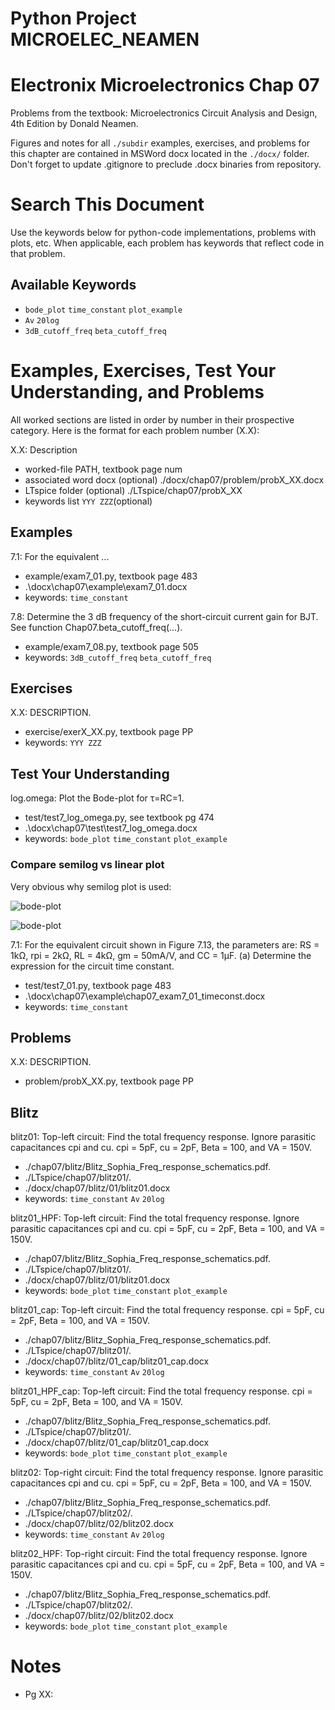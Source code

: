 # Python Project MICROELEC_NEAMEN
# Electronix Microelectronics Chap 07
Problems from the textbook: Microelectronics Circuit Analysis and Design, 4th Edition by Donald Neamen.

Figures and notes for all `./subdir` examples, exercises, and problems for this
chapter are contained in MSWord docx located in the `./docx/` folder.
Don't forget to update .gitignore to preclude .docx binaries from repository.

# Search This Document
Use the keywords below for python-code implementations, problems with plots, etc.
When applicable, each problem has keywords that reflect code in that problem.

## Available Keywords
* `bode_plot`  `time_constant`  `plot_example`
* `Av`  `20log`
* `3dB_cutoff_freq`  `beta_cutoff_freq`


# Examples, Exercises, Test Your Understanding, and Problems
All worked sections are listed in order by number in their prospective category.
Here is the format for each problem number (X.X):

X.X: Description
* worked-file PATH, textbook page num
* associated word docx (optional)  ./docx/chap07/problem/probX_XX.docx
* LTspice folder (optional)   ./LTspice/chap07/probX_XX
* keywords list `YYY ZZZ`(optional)


## Examples
7.1: For the equivalent ...
* example/exam7_01.py, textbook page 483
* .\docx\chap07\example\exam7_01.docx
* keywords: `time_constant`

7.8: Determine the 3 dB frequency of the short-circuit current gain for BJT.
See function Chap07.beta_cutoff_freq(...).
* example/exam7_08.py, textbook page 505
* keywords: `3dB_cutoff_freq`  `beta_cutoff_freq`


## Exercises
X.X: DESCRIPTION.
* exercise/exerX_XX.py, textbook page PP
* keywords: `YYY ZZZ`


## Test Your Understanding
log.omega: Plot the Bode-plot for τ=RC=1.
* test/test7_log_omega.py, see textbook pg 474
* .\docx\chap07\test\test7_log_omega.docx
* keywords: `bode_plot`  `time_constant`  `plot_example`

### Compare semilog vs linear plot
Very obvious why semilog plot is used:

![bode-plot](../../docx/chap07/testunder/bode_plot_tau=RC=1_semilog.png)

![bode-plot](../../docx/chap07/testunder/bode_plot_tau=RC=1_linear.png)

7.1: For the equivalent circuit shown in Figure 7.13, the parameters are:
RS = 1kΩ, rpi = 2kΩ, RL = 4kΩ, gm = 50mA/V, and CC = 1μF.
(a) Determine the expression for the circuit time constant.
* test/test7_01.py, textbook page 483
* .\docx\chap07\example\chap07_exam7_01_timeconst.docx
* keywords: `time_constant`


## Problems
X.X: DESCRIPTION.
* problem/probX_XX.py, textbook page PP


## Blitz
blitz01: Top-left circuit:
Find the total frequency response.  Ignore parasitic capacitances cpi and cu.
cpi = 5pF, cu = 2pF, Beta = 100, and VA = 150V.
* ./chap07/blitz/Blitz_Sophia_Freq_response_schematics.pdf.
* ./LTspice/chap07/blitz01/.
* ./docx/chap07/blitz/01/blitz01.docx
* keywords: `time_constant`  `Av`  `20log`

blitz01_HPF: Top-left circuit:
Find the total frequency response.  Ignore parasitic capacitances cpi and cu.
cpi = 5pF, cu = 2pF, Beta = 100, and VA = 150V.
* ./chap07/blitz/Blitz_Sophia_Freq_response_schematics.pdf.
* ./LTspice/chap07/blitz01/.
* ./docx/chap07/blitz/01/blitz01.docx
* keywords: `bode_plot`  `time_constant`  `plot_example`

blitz01_cap: Top-left circuit:
Find the total frequency response.
cpi = 5pF, cu = 2pF, Beta = 100, and VA = 150V.
* ./chap07/blitz/Blitz_Sophia_Freq_response_schematics.pdf.
* ./LTspice/chap07/blitz01/.
* ./docx/chap07/blitz/01_cap/blitz01_cap.docx
* keywords: `time_constant`  `Av`  `20log`

blitz01_HPF_cap: Top-left circuit:
Find the total frequency response.
cpi = 5pF, cu = 2pF, Beta = 100, and VA = 150V.
* ./chap07/blitz/Blitz_Sophia_Freq_response_schematics.pdf.
* ./LTspice/chap07/blitz01/.
* ./docx/chap07/blitz/01_cap/blitz01_cap.docx
* keywords: `bode_plot`  `time_constant`  `plot_example`

blitz02: Top-right circuit:
Find the total frequency response.  Ignore parasitic capacitances cpi and cu.
cpi = 5pF, cu = 2pF, Beta = 100, and VA = 150V.
* ./chap07/blitz/Blitz_Sophia_Freq_response_schematics.pdf.
* ./LTspice/chap07/blitz02/.
* ./docx/chap07/blitz/02/blitz02.docx
* keywords: `time_constant`  `Av`  `20log`

blitz02_HPF: Top-right circuit:
Find the total frequency response.  Ignore parasitic capacitances cpi and cu.
cpi = 5pF, cu = 2pF, Beta = 100, and VA = 150V.
* ./chap07/blitz/Blitz_Sophia_Freq_response_schematics.pdf.
* ./LTspice/chap07/blitz02/.
* ./docx/chap07/blitz/02/blitz02.docx
* keywords: `bode_plot`  `time_constant`  `plot_example`



# Notes
* Pg XX: 
